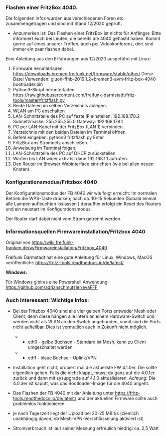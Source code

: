 ### Flashen einer FritzBox 4040.
Die folgenden Infos wurden aus verschiedenen Foren etc. zusammengetragen und sind mit Stand 12/2020 geprüft.

- Anzumerken ist: Das Flashen einer FritzBox ist nichts für Anfänger. Bitte informiert euch bei Leuten, die bereits die 4040 geflasht haben. Kommt gerne auf eines unserer Treffen, auch per Videokonferenz, dort sind immer ein paar flashen dabei.

Eine Anleitung aus den Erfahrungen aus 12/2020 ausgeführt mit Linux:

1.  Firmware herunterladen: https://downloads.bremen.freifunk.net/firmware/stable/other/
    Diese Datei Verwenden: gluon-ffhb-2019.1.2+bremen3-avm-fritz-box-4040-bootloader.bin
2.  Python3-Skript herunterladen https://raw.githubusercontent.com/freifunk-darmstadt/fritz-tools/master/fritzflash.py
3.  Beide Dateien im selben Verzeichnis ablegen.
4.  WLAN am PC abschalten
5.  LAN-Schnittstelle des PC auf feste IP einstellen: 192.168.178.2 Subnetzmaske: 255.255.255.0 Gateway: 192.168.178.1
6.  PC per LAN-Kabel mit der FritzBox (LAN 1) verbinden.
7.  Verzeichnis mit den beiden Dateien im Terminal öffnen.
8.  Befehl eingeben:
    python3 fritzflash.py
    Enter
9.  FritzBox ans Stromnetz anschließen.
10. Anweisung im Terminal folgen.
11. LAN-Schnittstelle des PC auf DHCP zurückstellen.
12. Warten bis LAN wider aktiv ist dann 192.168.1.1 aufrufen.
13. Den Router im Browser Webinterface einrichten (wie bei allen neuen Knoten).

### Konfigurationsmodus/Fritzbox 4040 

Der Konfigurationsmodus der FB 4040 wir wie folgt erreicht:
Im normalen Betrieb die WPS-Taste drücken; nach ca. 10-15 Sekunden (Sobald einmal alle Lampen aufleuchten loslassen ) daraufhin erfolgt ein Reset des Routers und ein neustart im Konfigurationsmodus.

Der Router darf dabei nicht vom Strom getrennt werden.

### Informationsquellen Firmwareinstallation/Fritzbox 4040 
Original von https://wiki.freifunk-franken.de/w/Firmwareinstallation/Fritzbox_4040

Freifunk Darmstadt hat eine gute Anleitung für Linux, Windows, MacOS veröffentlicht: 
https://fritz-tools.readthedocs.io/de/latest/ 

**Windows:**

Für Windows gibt es eine Powershell Anwendung: https://github.com/adrianschmutzler/evaFFF 

### Auch Interessant: Wichtige Infos:

* Bei der Fritzbox 4040 sind alle vier gelben Ports entweder Mesh oder Client, denn diese hängen alle intern an einem Hardware-Switch und werden nicht als VLAN an den Switch angebunden, somit sind die Ports nicht aufteilbar. Dies ist vermutlich auch in Zukunft nicht möglich.

   * * eth0 - gelbe Buchsen - Standard ist Mesh, kann zu Client umgeschaltet werden
   * * eth1 - blaue Buchse - Uplink/VPN
    
* Installation geht nicht, probiert mal die aktuellste FW 4.1.0er. Die sollte eigentlich gehen. Falls die nicht klappt, musst du ganz auf die 4.0.1er zurück und dann mit sysupgrade auf 4.1.0 aktualisieren. _Achtung:_ Die 4.0.3er ist kaputt, was das Bootloader-Image für die 4040 angeht.

* Das Flashen der FB 4040 mit der Anleitung unter https://fritz-tools.readthedocs.io/de/latest/ und der aktuellen Firmware sollte auch problemlos funktionieren.

* je nach Tageszeit liegt der Upload bei 20-25 MBit/s (ziemlich unabhängig davon, ob Mesh-VPN-Verschlüsselung aktiviert ist)

* Stromverbrauch ist laut seiner Messung erfreulich niedrig: ca. 2,5 Watt